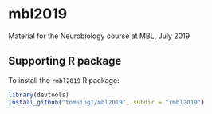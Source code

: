 # mbl2019
Material for the Neurobiology course at MBL, July 2019

## Supporting R package

To install the `rmbl2019` R package:

```r
library(devtools)
install_github("tomsing1/mbl2019", subdir = "rmbl2019")
```

